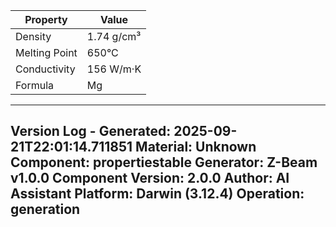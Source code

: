 | Property | Value |
|----------|-------|
| Density | 1.74 g/cm³ |
| Melting Point | 650°C |
| Conductivity | 156 W/m·K |
| Formula | Mg |


---
Version Log - Generated: 2025-09-21T22:01:14.711851
Material: Unknown
Component: propertiestable
Generator: Z-Beam v1.0.0
Component Version: 2.0.0
Author: AI Assistant
Platform: Darwin (3.12.4)
Operation: generation
---